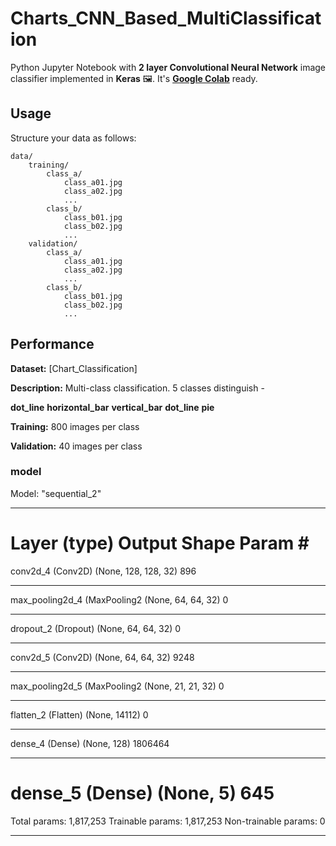 # Charts_CNN_Based_MultiClassification

Python Jupyter Notebook with **2 layer Convolutional Neural Network** image classifier implemented in **Keras** 🖼️. It's **[Google Colab](https://colab.research.google.com/)** ready.

## Usage

Structure your data as follows:

	data/
		training/
			class_a/
				class_a01.jpg
				class_a02.jpg
				...
			class_b/
				class_b01.jpg
				class_b02.jpg
				...
		validation/
			class_a/
				class_a01.jpg
				class_a02.jpg
				...
			class_b/
				class_b01.jpg
				class_b02.jpg
				...

## Performance

**Dataset:** [Chart_Classification]

**Description:** Multi-class classification. 5 classes distinguish - 
    
**dot_line**  **horizontal_bar** **vertical_bar** **dot_line** **pie**

**Training:**  800 images per class

**Validation:** 40 images per class

### model
Model: "sequential_2"
_________________________________________________________________
Layer (type)                 Output Shape              Param #   
=================================================================
conv2d_4 (Conv2D)            (None, 128, 128, 32)      896       
_________________________________________________________________
max_pooling2d_4 (MaxPooling2 (None, 64, 64, 32)        0         
_________________________________________________________________
dropout_2 (Dropout)          (None, 64, 64, 32)        0         
_________________________________________________________________
conv2d_5 (Conv2D)            (None, 64, 64, 32)        9248      
_________________________________________________________________
max_pooling2d_5 (MaxPooling2 (None, 21, 21, 32)        0         
_________________________________________________________________
flatten_2 (Flatten)          (None, 14112)             0         
_________________________________________________________________
dense_4 (Dense)              (None, 128)               1806464   
_________________________________________________________________
dense_5 (Dense)              (None, 5)                 645       
=================================================================
Total params: 1,817,253
Trainable params: 1,817,253
Non-trainable params: 0
_________________________________________________________________


